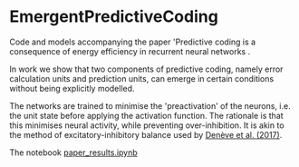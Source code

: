 # EmergentPredictiveCoding

Code and models accompanying the paper 'Predictive coding is a consequence of energy efficiency in recurrent neural networks .

In work we show that two components of predictive coding, namely error calculation units and prediction units, can emerge in certain conditions without being explicitly modelled.

The networks are trained to minimise the 'preactivation' of the neurons, i.e. the unit state before applying the activation function. The rationale is that this minimises neural activity, while preventing over-inhibition. It is akin to the method of excitatory-inhibitory balance used by [Denève et al. (2017)](https://doi.org/10.1016/j.neuron.2017.05.016).

The notebook [paper_results.ipynb](https://github.com/KietzmannLab/EmergentPredictiveCoding/blob/master/paper_results%20.ipynb) 
